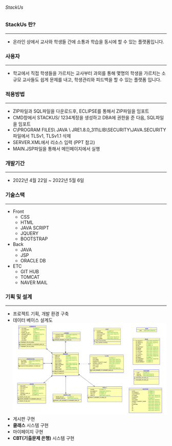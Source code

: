 ###### StackUs

### StackUs 란? 
---
+ 온라인 상에서 교사와 학생들 간에 소통과 학습을 동시에 할 수 있는 플랫폼입니다.

### 사용자
---
+ 학교에서 직접 학생들을 가르치는 교사부터 과외를 통해 몇명의 학생을 가르치는 소규모 교사들도 쉽게 문제를
 내고, 학생관리와 피드백을 할 수 있는 플랫폼 입니다.

### 적용방법
---
+ ZIP파일과 SQL파일을 다운로드후, ECLIPSE를 통해서 ZIP파일을 임포트
+ CMD창에서 STACKUS/ 1234계정을 생성하고 DBA에 권한을 준 다음, SQL파일을 임포트
+ C\PROGRAM FILES\ JAVA \ JRE1.8.0_311\LIB\SECURITY\JAVA.SECURITY 파일에서 TLSv1, TLSv1.1 삭제
+ SERVER.XML에서 리소스 입력 (PPT 참고)
+ MAIN.JSP파일을 통해서 메인페이지에서 실행 

### 개발기간
---
+ 2022년 4월 22일 ~ 2022년 5월 6일

### 기술스택
---
+ Front
  + CSS
  + HTML
  + JAVA SCRIPT
  + JQUERY
  + BOOTSTRAP
+ Back
  + JAVA
  + JSP
  + ORACLE DB
+ ETC
  + GIT HUB
  + TOMCAT
  + NAVER MAIL
 
### 기획 및 설계
---
+ 프로젝트 기획, 개발 환경 구축
+ 데이터 베이스 설계도 ![설계도](https://github.com/ParkSolchan/StackUs/blob/main/STACKUS%20ERD.png)
+ 게시판 구현
+ __클래스__ 시스템 구현
+ 마이페이지 구현
+ __CBT(기출문제 은행)__ 시스템 구현
